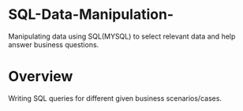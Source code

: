 # SQL-Data-Manipulation-
Manipulating data using SQL(MYSQL) to select relevant data and help answer business questions. 
# Overview
Writing SQL queries for different given business scenarios/cases.
